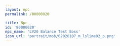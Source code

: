 ```yaml
---
layout: npc
permalink: /80000020

title: Npc
id: '80000020'
npc_name: 'LV20 Balance Test Boss'
icon_url: 'portrait/mob/02020107_m_lslime02_p.png'
---
```

